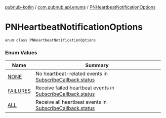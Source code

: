 [pubnub-kotlin](../../index.md) / [com.pubnub.api.enums](../index.md) / [PNHeartbeatNotificationOptions](./index.md)

# PNHeartbeatNotificationOptions

`enum class PNHeartbeatNotificationOptions`

### Enum Values

| Name | Summary |
|---|---|
| [NONE](-n-o-n-e.md) | No heartbeat-related events in [SubscribeCallback.status](../../com.pubnub.api.callbacks/-subscribe-callback/status.md) |
| [FAILURES](-f-a-i-l-u-r-e-s.md) | Receive failed heartbeat events in [SubscribeCallback.status](../../com.pubnub.api.callbacks/-subscribe-callback/status.md) |
| [ALL](-a-l-l.md) | Receive all heartbeat events in [SubscribeCallback.status](../../com.pubnub.api.callbacks/-subscribe-callback/status.md) |
